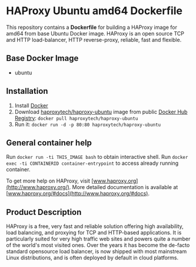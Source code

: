 HAProxy Ubuntu amd64 Dockerfile
===============================

This repository contains a **Dockerfile** for building a HAProxy image for amd64
from base Ubuntu Docker image. HAProxy is an open source TCP and HTTP
load-balancer, HTTP reverse-proxy, reliable, fast and flexible.

Base Docker Image
-----------------

* ubuntu

Installation
------------

1. Install [Docker](https://www.docker.com/)
2. Download [haproxytech/haproxy-ubuntu](https://registry.hub.docker.com/u/haproxytech/haproxy-ubuntu/) image from public [Docker Hub Registry](https://registry.hub.docker.com/): `docker pull haproxytech/haproxy-ubuntu`
3. Run it: `docker run -d -p 80:80 haproxytech/haproxy-ubuntu`

General container help
----------------------

Run `docker run -ti THIS_IMAGE bash` to obtain interactive shell.
Run `docker exec -ti CONTAINERID container-entrypoint` to access already running container.

To get more help on HAProxy, visit [www.haproxy.org](http://www.haproxy.org/). More detailed documentation
is available at [www.haproxy.org/#docs](http://www.haproxy.org/#docs).

Product Description
-------------------

HAProxy is a free, very fast and reliable solution offering high availability,
load balancing, and proxying for TCP and HTTP-based applications. It is
particularly suited for very high traffic web sites and powers quite a number of
the world's most visited ones. Over the years it has become the de-facto
standard opensource load balancer, is now shipped with most mainstream Linux
distributions, and is often deployed by default in cloud platforms. 
